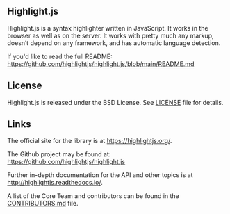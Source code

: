 ## Highlight.js

Highlight.js is a syntax highlighter written in JavaScript. It works in
the browser as well as on the server. It works with pretty much any
markup, doesn’t depend on any framework, and has automatic language
detection.

If you'd like to read the full README:<br>
<https://github.com/highlightjs/highlight.js/blob/main/README.md>

## License

Highlight.js is released under the BSD License. See [LICENSE][7] file
for details.

## Links

The official site for the library is at <https://highlightjs.org/>.

The Github project may be found at: <https://github.com/highlightjs/highlight.js>

Further in-depth documentation for the API and other topics is at
<http://highlightjs.readthedocs.io/>.

A list of the Core Team and contributors can be found in the [CONTRIBUTORS.md][8] file.

[1]: https://www.npmjs.com/package/highlight.js
[7]: https://github.com/highlightjs/highlight.js/blob/main/LICENSE
[8]: https://github.com/highlightjs/highlight.js/blob/main/CONTRIBUTORS.md
